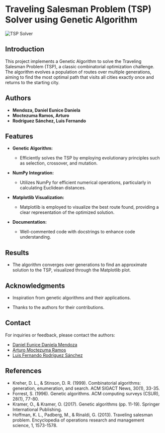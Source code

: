 # Traveling Salesman Problem (TSP) Solver using Genetic Algorithm

![TSP Solver](https://mlrose.readthedocs.io/en/stable/_images/tsp1.jpg)

## Introduction

This project implements a Genetic Algorithm to solve the Traveling Salesman Problem (TSP), a classic combinatorial optimization challenge. The algorithm evolves a population of routes over multiple generations, aiming to find the most optimal path that visits all cities exactly once and returns to the starting city.

## Authors

- **Mendoza, Daniel Eunice Daniela**
- **Moctezuma Ramos, Arturo**
- **Rodríguez Sánchez, Luis Fernando**

## Features

- **Genetic Algorithm:**
  - Efficiently solves the TSP by employing evolutionary principles such as selection, crossover, and mutation.

- **NumPy Integration:**
  - Utilizes NumPy for efficient numerical operations, particularly in calculating Euclidean distances.

- **Matplotlib Visualization:**
  - Matplotlib is employed to visualize the best route found, providing a clear representation of the optimized solution.

- **Documentation:**
  - Well-commented code with docstrings to enhance code understanding.

## Results
  - The algorithm converges over generations to find an approximate solution to the TSP, visualized through the Matplotlib plot.

## Acknowledgments
  - Inspiration from genetic algorithms and their applications.

  - Thanks to the authors for their contributions.

## Contact
For inquiries or feedback, please contact the authors:

- [Daniel Eunice Daniela Mendoza](mailto:me336620@uaeh.edu.mx)
- [Arturo Moctezuma Ramos](mailto:mo378764@uaeh.edu.mx)
- [Luis Fernando Rodríguez Sánchez](mailto:ro420898@uaeh.edu.mx)

## References
  - Kreher, D. L., & Stinson, D. R. (1999). Combinatorial algorithms: generation, enumeration, and search. ACM SIGACT News, 30(1), 33-35.
  - Forrest, S. (1996). Genetic algorithms. ACM computing surveys (CSUR), 28(1), 77-80.
  - Kramer, O., & Kramer, O. (2017). Genetic algorithms (pp. 11-19). Springer International Publishing.
  - Hoffman, K. L., Padberg, M., & Rinaldi, G. (2013). Traveling salesman problem. Encyclopedia of operations research and management science, 1, 1573-1578.
